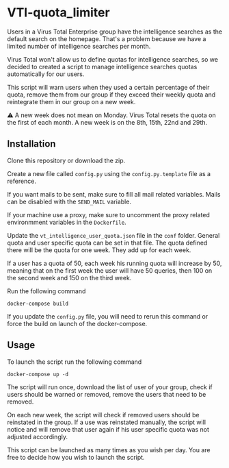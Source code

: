 # VTI-quota_limiter

Users in a Virus Total Enterprise group have the intelligence searches as the default search on the homepage. That's a problem because we have a limited number of intelligence searches per month.

Virus Total won't allow us to define quotas for intelligence searches, so we decided to created a script to manage intelligence searches quotas automatically for our users.

This script will warn users when they used a certain percentage of their quota, remove them from our group if they exceed their weekly quota and reintegrate them in our group on a new week.

⚠️ A new week does not mean on Monday. Virus Total resets the quota on the first of each month. A new week is on the 8th, 15th, 22nd and 29th.

## Installation

Clone this repository or download the zip.

Create a new file called `config.py` using the `config.py.template` file as a reference.

If you want mails to be sent, make sure to fill all mail related variables. Mails can be disabled with the `SEND_MAIL` variable.

If your machine use a proxy, make sure to uncomment the proxy related environmment variables in the `Dockerfile`.

Update the `vt_intelligence_user_quota.json` file in the `conf` folder. General quota and user specific quota can be set in that file. The quota defined there will be the quota for one week. They add up for each week.

If a user has a quota of 50, each week his running quota will increase by 50, meaning that on the first week the user will have 50 queries, then 100 on the second week and 150 on the third week.

Run the following command

```(shell)
docker-compose build
```

If you update the `config.py` file, you will need to rerun this command or force the build on launch of the docker-compose.

## Usage

To launch the script run the following command

```(shell)
docker-compose up -d
```

The script will run once, download the list of user of your group, check if users should be warned or removed, remove the users that need to be removed.

On each new week, the script will check if removed users should be reinstated in the group. If a use was reinstated manually, the script will notice and will remove that user again if his user specific quota was not adjusted accordingly.

This script can be launched as many times as you wish per day. You are free to decide how you wish to launch the script.
